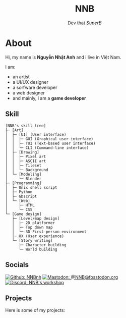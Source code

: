 <h1 align="center"><b>NNB</b></h1>
<p align="center">Dev that <i>SuperB</i></p>

# About
Hi, my name is **Nguyễn Nhật Anh** and i live in Việt Nam.

I am:
- an artist
- a UI/UX designer
- a sorfware developer
- a web designer
- and mainly, i am a **game developer**

## Skill
```
[NNB's skill tree]
├─ [Art]
│  ├─ [UI] (User interface)
│  │  ├─ GUI (Graphical user interface)
│  │  ├─ TUI (Text-based user interface)
│  │  └─ CLI (Command-line interface)
│  ├─ [Drawing]
│  │  ├─ Pixel art
│  │  ├─ ASCII art
│  │  ├─ Tileset
│  │  └─ Background
│  └─ [Modeling]
│     └─ Blender
├─ [Programming]
│  ├─ Unix shell script
│  ├─ Python
│  ├─ GDscript
│  └─ [Web]
│     ├─ HTML
│     └─ CSS
└─ [Game design]
   ├─ [Level/map design]
   │  ├─ 2D platformer
   │  ├─ Top down map
   │  └─ 3D First-person environment
   │─ UX (User experience)
   └─ [Story writing]
      ├─ Character building
      └─ World building
```

## Socials
[![Github: NNBnh](https://img.shields.io/github/followers/NNBnh?color=%2324292E&label=github%20NNBnh&logo=github&logoColor=%23FFFFFF&style=for-the-badge)](https://github.com/NNBnh)
[![Mastodon: @NNB@fosstodon.org](https://img.shields.io/mastodon/follow/255593?color=%233088D4&domain=https%3A%2F%2Ffosstodon.org&label=mastodon%20%40NNB%20%40fosstodon.org&logo=mastodon&logoColor=%23FFFFFF&style=for-the-badge)](https://fosstodon.org/web/accounts/255593)
[![Discord: NNB's workshop](https://img.shields.io/discord/740843363343007754?color=%236E84D2&label=discord%20NNB%27s%20workshop&logo=discord&logoColor=%23FFFFFF&style=for-the-badge)](https://discord.gg/vJ22XK)

## Projects
Here is some of my projects:
